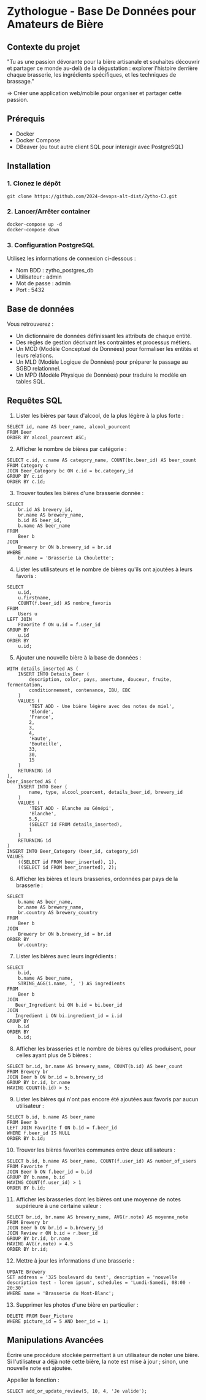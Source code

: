 # Zythologue - Base De Données pour Amateurs de Bière

## Contexte du projet
"Tu as une passion dévorante pour la bière artisanale et souhaites découvrir et partager ce monde au-delà de la dégustation : explorer l'histoire derrière chaque brasserie, les ingrédients spécifiques, et les techniques de brassage."

=> Créer une application web/mobile pour organiser et partager cette passion.

## Prérequis
- Docker
- Docker Compose
- DBeaver (ou tout autre client SQL pour interagir avec PostgreSQL)

## Installation
### 1. Clonez le dépôt
`git clone https://github.com/2024-devops-alt-dist/Zytho-CJ.git`

### 2. Lancer/Arrêter container
```
docker-compose up -d
docker-compose down
```
### 3. Configuration PostgreSQL
Utilisez les informations de connexion ci-dessous :
- Nom BDD : zytho_postgres_db
- Utilisateur : admin
- Mot de passe : admin
- Port : 5432 

## Base de données
Vous retrouverez : 
- Un dictionnaire de données définissant les attributs de chaque entité.
- Des règles de gestion décrivant les contraintes et processus métiers.
- Un MCD (Modèle Conceptuel de Données) pour formaliser les entités et leurs relations.
- Un MLD (Modèle Logique de Données) pour préparer le passage au SGBD relationnel.
- Un MPD (Modèle Physique de Données) pour traduire le modèle en tables SQL.

## Requêtes SQL
1) Lister les bières par taux d'alcool, de la plus légère à la plus forte :
```
SELECT id, name AS beer_name, alcool_pourcent
FROM Beer
ORDER BY alcool_pourcent ASC;
```

2) Afficher le nombre de bières par catégorie :
```
SELECT c.id, c.name AS category_name, COUNT(bc.beer_id) AS beer_count
FROM Category c
JOIN Beer_Category bc ON c.id = bc.category_id
GROUP BY c.id
ORDER BY c.id;
```

3) Trouver toutes les bières d'une brasserie donnée :
```
SELECT 
	br.id AS brewery_id,
	br.name AS brewery_name,
	b.id AS beer_id,
    b.name AS beer_name
FROM 
    Beer b
JOIN 
    Brewery br ON b.brewery_id = br.id
WHERE 
    br.name = 'Brasserie La Choulette';
```

4) Lister les utilisateurs et le nombre de bières qu'ils ont ajoutées à leurs favoris :
```
SELECT 
    u.id, 
    u.firstname, 
    COUNT(f.beer_id) AS nombre_favoris
FROM 
    Users u
LEFT JOIN 
    Favorite f ON u.id = f.user_id
GROUP BY 
    u.id
ORDER BY 
    u.id;
```

5) Ajouter une nouvelle bière à la base de données :
```
WITH details_inserted AS (
    INSERT INTO Details_Beer (
        description, color, pays, amertume, douceur, fruite, fermentation,
        conditionnement, contenance, IBU, EBC
    ) 
    VALUES (
        'TEST ADD - Une bière légère avec des notes de miel',
        'Blonde',
        'France',
        2,
        3,
        4,
        'Haute',
        'Bouteille',
        33,
        30,
        15
    )
    RETURNING id
),
beer_inserted AS (
    INSERT INTO Beer (
        name, type, alcool_pourcent, details_beer_id, brewery_id
    ) 
    VALUES (
        'TEST ADD - Blanche au Génépi',
        'Blanche',
        5.5,
        (SELECT id FROM details_inserted),
        1
    )
    RETURNING id
)
INSERT INTO Beer_Category (beer_id, category_id)
VALUES
    ((SELECT id FROM beer_inserted), 1),
    ((SELECT id FROM beer_inserted), 2);
```

6) Afficher les bières et leurs brasseries, ordonnées par pays de la brasserie :
```
SELECT 
    b.name AS beer_name, 
    br.name AS brewery_name, 
    br.country AS brewery_country
FROM 
    Beer b
JOIN 
    Brewery br ON b.brewery_id = br.id
ORDER BY 
    br.country;
```

7) Lister les bières avec leurs ingrédients :
```
SELECT 
	b.id,
    b.name AS beer_name,
    STRING_AGG(i.name, ', ') AS ingredients
FROM 
    Beer b
JOIN 
   Beer_Ingredient bi ON b.id = bi.beer_id
JOIN 
   Ingredient i ON bi.ingredient_id = i.id
GROUP BY 
    b.id
ORDER BY 
    b.id;
```

8) Afficher les brasseries et le nombre de bières qu'elles produisent, pour celles ayant plus de 5 bières :
```
SELECT br.id, br.name AS brewery_name, COUNT(b.id) AS beer_count
FROM Brewery br
JOIN Beer b ON br.id = b.brewery_id
GROUP BY br.id, br.name
HAVING COUNT(b.id) > 5;
```

9) Lister les bières qui n'ont pas encore été ajoutées aux favoris par aucun utilisateur :
```
SELECT b.id, b.name AS beer_name
FROM Beer b
LEFT JOIN Favorite f ON b.id = f.beer_id
WHERE f.beer_id IS NULL
ORDER BY b.id;
```

10) Trouver les bières favorites communes entre deux utilisateurs :
```
SELECT b.id, b.name AS beer_name, COUNT(f.user_id) AS number_of_users
FROM Favorite f
JOIN Beer b ON f.beer_id = b.id
GROUP BY b.name, b.id
HAVING COUNT(f.user_id) > 1
ORDER BY b.id;
```

11) Afficher les brasseries dont les bières ont une moyenne de notes supérieure à une certaine valeur :
```
SELECT br.id, br.name AS brewery_name, AVG(r.note) AS moyenne_note
FROM Brewery br
JOIN Beer b ON br.id = b.brewery_id
JOIN Review r ON b.id = r.beer_id
GROUP BY br.id, br.name
HAVING AVG(r.note) > 4.5
ORDER BY br.id;
```

12) Mettre à jour les informations d'une brasserie :
```
UPDATE Brewery
SET address = '325 boulevard du test', description = 'nouvelle description test - lorem ipsum', schedules = 'Lundi-Samedi, 08:00 - 20:30' 
WHERE name = 'Brasserie du Mont-Blanc';
```

13) Supprimer les photos d'une bière en particulier :
```
DELETE FROM Beer_Picture
WHERE picture_id = 5 AND beer_id = 1;
```
## Manipulations Avancées
Écrire une procédure stockée permettant à un utilisateur de noter une bière. Si l'utilisateur a déjà noté cette bière, la note est mise à jour ; sinon, une nouvelle note est ajoutée.

Appeller la fonction : 
```
SELECT add_or_update_review(5, 10, 4, 'Je valide');
```